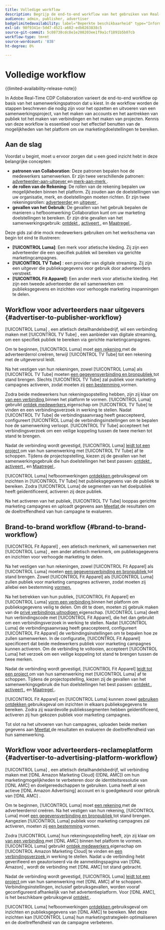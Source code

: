 ```yaml
---
title: Volledige workflow
description: Begrijp de end-to-end workflow van het gebruiken van Real-Time CDP Collaboration op basis van uw samenwerkingspatroon.
audience: admin, publisher, advertiser
badgelimitedavailability: label="Beperkte beschikbaarheid" type="Informative" url="https://helpx.adobe.com/legal/product-descriptions/real-time-customer-data-platform-collaboration.html newtab=true"
exl-id: 90f9341e-5dd7-4521-a602-edb0263838c5
source-git-commit: 5c08738cdc8e1e208203ee1f9a1cf1891b5b07cb
workflow-type: tm+mt
source-wordcount: '838'
ht-degree: 0%

---
```


# Volledige workflow

{{limited-availability-release-note}}

In Adobe Real-Time CDP Collaboration varieert de end-to-end workflow op basis van het samenwerkingspatroon dat u kiest. In de workflow worden de stappen beschreven die nodig zijn voor het opzetten en uitvoeren van een samenwerkingsproject, van het maken van accounts en het aantrekken van publiek tot het maken van verbindingen en het maken van projecten. Kennis van deze workflow is essentieel voor het effectief benutten van de mogelijkheden van het platform om uw marketingdoelstellingen te bereiken.

## Aan de slag

Voordat u begint, moet u ervoor zorgen dat u een goed inzicht hebt in deze belangrijke concepten:

- **patronen van Collaboration**: Deze patronen bepalen hoe de medewerkers samenwerken. Er zijn twee verschillende patronen: [ adverteerder-aan-uitgever ](./collaboration-patterns.md#advertiser-to-publisher) en [ merk-aan-merk ](./collaboration-patterns.md#brand-to-brand).
- **de rollen van de Rekening**: De rollen van de rekening bepalen uw mogelijkheden binnen het platform. Zij zouden aan de doelstellingen van uw organisatie, merk, en doelstellingen moeten richten. Er zijn twee rekeningsrollen: [ adverteerder ](./roles.md#advertiser) en [ uitgever ](./roles.md#publisher).
- **gevallen van het Gebruik**: De gevallen van het gebruik bepalen de manieren u hefboomwerking Collaboration kunt om uw marketing doelstellingen te bereiken. Er zijn drie gevallen van het samenwerkingsgebruik: [ ontdekt ](./use-cases.md#discover), [ activeert ](./use-cases.md#activate), en [ Maatregel ](./use-cases.md#measure).

Deze gids zal drie mock medewerkers gebruiken om het werkschema van begin tot eind te illustreren:

- **[!UICONTROL Luma]**: Een merk voor atletische kleding. Zij zijn een adverteerder die een specifiek publiek wil bereiken via gerichte marketingcampagnes.
- **[!UICONTROL TV Tube]** : een provider van digitale streaming. Zij zijn een uitgever die publieksgegevens voor gebruik door adverteerders verstrekt.
- **[!UICONTROL Fit Apparel]**: Een ander merk voor atletische kleding. Het zijn een tweede adverteerder die wil samenwerken om publieksgegevens en inzichten voor verhoogde marketing inspanningen te delen.

## Workflow voor adverteerders naar uitgevers {#advertiser-to-publisher-workflow}

[!UICONTROL Luma] , een atletisch detailhandelsbedrijf, wil een verbinding maken met [!UICONTROL TV Tube] , een aanbieder van digitale streaming, om een specifiek publiek te bereiken via gerichte marketingcampagnes.

Om te beginnen, [!UICONTROL Luma] moet [ een rekening ](../setup/onboard-account.md) met de adverteerderrol creëren, terwijl [!UICONTROL TV Tube] tot een rekening met de uitgeversrol leidt.

Na het vestigen van hun rekeningen, zowel [!UICONTROL Luma] als [!UICONTROL TV Tube] moeten [ een gegevensverbinding en bronpubliek ](../setup/onboard-audiences.md) tot stand brengen. Slechts [!UICONTROL TV Tube] zal publiek voor marketing campagnes activeren, zodat moeten zij [ een bestemming ](../setup/manage-destinations.md) vormen.

Zodra beide medewerkers hun rekeningsopstelling hebben, zijn zij klaar om [ van een verbinding ](../connect/establishing-connections.md) binnen het platform te vormen. [!UICONTROL Luma] gebruikt [ ontdek medewerkers ](../connect/discover-collaborators.md) eigenschap om [!UICONTROL TV Tube] te vinden en een verbindingsverzoek in werking te stellen. Nadat [!UICONTROL TV Tube] de verbindingsaanvraag heeft geaccepteerd, configureert [!UICONTROL Luma] de verbindingsinstellingen om te bepalen hoe de samenwerking verloopt. [!UICONTROL TV Tube] accepteert het verbindingsverzoek om een veilige koppeling tussen de twee merken tot stand te brengen.

Nadat de verbinding wordt gevestigd, [!UICONTROL Luma] [ leidt tot een project ](../collaborate/manage-projects.md) om van hun samenwerking met [!UICONTROL TV Tube] af te schoppen. Tijdens de projectopstelling, kiezen zij de gevallen van het samenwerkingsgebruik die hun doelstellingen het best passen: [ ontdekt ](../collaborate/discover.md), [ activeert ](../collaborate/activate.md), en [ Maatregel ](../collaborate/measure.md).

[!UICONTROL Luma] hefboomwerkingen [ ontdekken ](../collaborate/discover.md) gebruiksgeval om inzichten in [!UICONTROL TV Tube] het publieksgegevens van de publiek te bereiken. Zodra [!UICONTROL Luma] de segmenten van het doelpubliek heeft geïdentificeerd, activeren zij [ ](../collaborate/activate.md) deze publiek.

Na het activeren van het publiek, [!UICONTROL TV Tube] looppas gerichte marketing campagnes en uploadt gegevens aan [ Meetlat ](../collaborate/measure.md) de resultaten om de doeltreffendheid van hun campagne te evalueren.

## Brand-to-brand workflow {#brand-to-brand-workflow}

[!UICONTROL Fit Apparel] , een atletisch merkmerk, wil samenwerken met [!UICONTROL Luma] , een ander atletisch merkmerk, om publieksgegevens en inzichten voor verhoogde marketing te delen.

Na het vestigen van hun rekeningen, zowel [!UICONTROL Fit Apparel] als [!UICONTROL Luma] moeten [ een gegevensverbinding en bronpubliek ](../setup/onboard-audiences.md) tot stand brengen. Zowel [!UICONTROL Fit Apparel] als [!UICONTROL Luma] zullen publiek voor marketing campagnes activeren, zodat moeten zij allebei een bestemming [ vormen.](../setup/manage-destinations.md)

Na het betrekken van hun publiek, [!UICONTROL Fit Apparel] en [!UICONTROL Luma] [ vorm een verbinding ](../connect/establishing-connections.md) binnen het platform om publieksgegevens veilig te delen. Om dit te doen, moeten zij gebruik maken van de [ privé verbindings uitnodigen ](../connect/establishing-connections.md#private-connection-invite) eigenschap. [!UICONTROL Luma] deelt hun verbindingscode met [!UICONTROL Fit Apparel], die het dan gebruikt om een verbindingsverzoek in werking te stellen. Nadat [!UICONTROL Luma] de verbindingsaanvraag heeft geaccepteerd, configureert [!UICONTROL Fit Apparel] de verbindingsinstellingen om te bepalen hoe ze zullen samenwerken. In de configuratie, [!UICONTROL Fit Apparel] specificeert dat beide medewerkers publiek voor marketing campagnes kunnen activeren. Om de verbinding te voltooien, accepteert [!UICONTROL Luma] het verzoek om een veilige koppeling tot stand te brengen tussen de twee merken.

Nadat de verbinding wordt gevestigd, [!UICONTROL Fit Apparel] [ leidt tot een project ](../collaborate/manage-projects.md) om van hun samenwerking met [!UICONTROL Luma] af te schoppen. Tijdens de projectopstelling, kiezen zij de gevallen van het samenwerkingsgebruik die hun doelstellingen het best passen: [ ontdekt ](../collaborate/discover.md), [ activeert ](../collaborate/activate.md), en [ Maatregel ](../collaborate/measure.md).

[!UICONTROL Fit Apparel] en [!UICONTROL Luma] kunnen zowel [ gebruiken ontdekken ](../collaborate/discover.md) gebruiksgeval om inzichten in elkaars publieksgegevens te bereiken. Zodra zij waardevolle publiekssegmenten hebben geïdentificeerd, activeren zij [ ](../collaborate/activate.md) hun gekozen publiek voor marketing campagnes.

Tot slot na het uitvoeren van hun campagnes, uploaden beide merken gegevens aan [ Meetlat ](../collaborate/measure.md) de resultaten en evalueren de doeltreffendheid van hun samenwerking.

## Workflow voor adverteerders-reclameplatform {#advertiser-to-advertising-platform-workflow}

[!UICONTROL Luma] , een atletisch detailhandelsbedrijf, wil verbinding maken met [!DNL Amazon Marketing Cloud] ([!DNL AMC]) om hun marketingmogelijkheden te verbeteren door de identiteitsresolutie van [!DNL AMC] en doelgereedschappen te gebruiken. Luma heeft al een actieve [!DNL Amazon Advertising] account en is goedgekeurd voor gebruik van [!DNL AMC] .

Om te beginnen, [!UICONTROL Luma] moet [ een rekening ](../setup/onboard-account.md) met de adverteerderrol creëren. Na het vestigen van hun rekening, [!UICONTROL Luma] moet [ een gegevensverbinding en bronpubliek ](../setup/onboard-audiences.md) tot stand brengen. Aangezien [!UICONTROL Luma] publiek voor marketing campagnes zal activeren, moeten zij [ een bestemming ](../setup/manage-destinations.md) vormen.

Zodra [!UICONTROL Luma] hun rekeningsopstelling heeft, zijn zij klaar om [ van een verbinding ](../connect/establishing-connections.md) met [!DNL AMC] binnen het platform te vormen. [!UICONTROL Luma] gebruikt [ ontdek medewerkers ](../connect/discover-collaborators.md) eigenschap om [!UICONTROL Amazon Marketing Cloud] te vinden en [ een verbindingsverzoek ](../connect/advertising-platforms/amc.md) in werking te stellen. Nadat u de verbinding hebt geverifieerd en geautoriseerd via de aanmeldingspagina van [!DNL Amazon] , wordt de verbinding met [!DNL AMC] tot stand gebracht.

Nadat de verbinding wordt gevestigd, [!UICONTROL Luma] [ leidt tot een project ](../collaborate/manage-projects.md) om van hun samenwerking met [!DNL AMC] af te schoppen. Verbindingsinstellingen, inclusief gebruiksgevallen, worden vooraf geconfigureerd afhankelijk van het advertentieplatform. Voor [!DNL AMC], is het beschikbare gebruiksgeval [ ontdekt ](../collaborate/advertising-platforms/amc.md#discover).

[!UICONTROL Luma] hefboomwerkingen [ ontdekken ](../collaborate/advertising-platforms/amc.md#discover) gebruiksgeval om inzichten en publieksgegevens van [!DNL AMC] te bereiken. Met deze inzichten kan [!UICONTROL Luma] hun marketingstrategieën optimaliseren en de doeltreffendheid van de campagne verbeteren.
